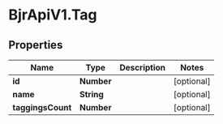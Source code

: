 # BjrApiV1.Tag

## Properties
Name | Type | Description | Notes
------------ | ------------- | ------------- | -------------
**id** | **Number** |  | [optional] 
**name** | **String** |  | [optional] 
**taggingsCount** | **Number** |  | [optional] 
